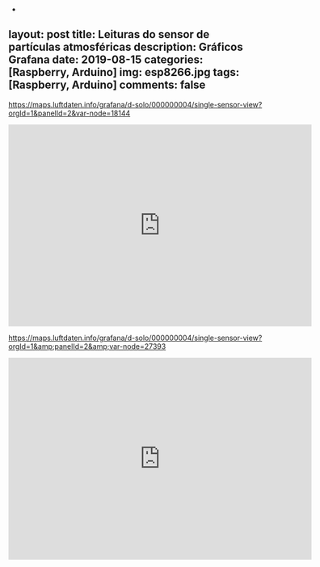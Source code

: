 -
layout: post
title: Leituras do sensor de partículas atmosféricas
description: Gráficos Grafana
date: 2019-08-15
categories: [Raspberry, Arduino]
img: esp8266.jpg
tags: [Raspberry, Arduino]
comments: false
---
https://maps.luftdaten.info/grafana/d-solo/000000004/single-sensor-view?orgId=1&panelId=2&var-node=18144

<iframe src="https://maps.luftdaten.info/grafana/d-solo/000000004/single-sensor-view?orgId=1&amp;panelId=2&amp;var-node=18144" width="600" height="400" frameborder="0"></iframe>


https://maps.luftdaten.info/grafana/d-solo/000000004/single-sensor-view?orgId=1&amp;panelId=2&amp;var-node=27393

<iframe src="https://maps.luftdaten.info/grafana/d-solo/000000004/single-sensor-view?orgId=1&amp;panelId=2&amp;var-node=27393" width="600" height="400" frameborder="0"></iframe>

